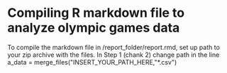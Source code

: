 # Compiling R markdown file to analyze olympic games data
To compile the markdown file in /report_folder/report.rmd, set up path to your zip archive with the files. In Step 1 (chank 2) change path in the line a_data = merge_files("INSERT_YOUR_PATH_HERE,"*.csv")

